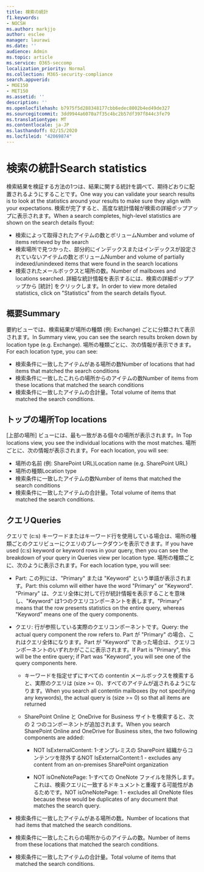 ```yaml
---
title: 検索の統計
f1.keywords:
- NOCSH
ms.author: markjjo
author: esclee
manager: laurawi
ms.date: ''
audience: Admin
ms.topic: article
ms.service: O365-seccomp
localization_priority: Normal
ms.collection: M365-security-compliance
search.appverid:
- MOE150
- MET150
ms.assetid: ''
description: ''
ms.openlocfilehash: b7975f5d288348177cbb6edec8002b4ed49de327
ms.sourcegitcommit: 3dd9944a6070a7f35c4bc2b57df397f844c3fe79
ms.translationtype: MT
ms.contentlocale: ja-JP
ms.lasthandoff: 02/15/2020
ms.locfileid: "42069874"
---
```

# <a name="search-statistics"></a><span data-ttu-id="ec068-102">検索の統計</span><span class="sxs-lookup"><span data-stu-id="ec068-102">Search statistics</span></span>

<span data-ttu-id="ec068-103">検索結果を検証する方法の1つは、結果に関する統計を調べて、期待どおりに配置されるようにすることです。</span><span class="sxs-lookup"><span data-stu-id="ec068-103">One way you can validate your search results is to look at the statistics around your results to make sure they align with your expectations.</span></span> <span data-ttu-id="ec068-104">検索が完了すると、高度な統計情報が検索の詳細ポップアップに表示されます。</span><span class="sxs-lookup"><span data-stu-id="ec068-104">When a search completes, high-level statistics are shown on the search details flyout:</span></span>
- <span data-ttu-id="ec068-105">検索によって取得されたアイテムの数とボリューム</span><span class="sxs-lookup"><span data-stu-id="ec068-105">Number and volume of items retrieved by the search</span></span>
- <span data-ttu-id="ec068-106">検索場所で見つかった、部分的にインデックスまたはインデックスが設定されていないアイテムの数とボリューム</span><span class="sxs-lookup"><span data-stu-id="ec068-106">Number and volume of partially indexed/unindexed items that were found in the search locations</span></span>
- <span data-ttu-id="ec068-107">検索されたメールボックスと場所の数。</span><span class="sxs-lookup"><span data-stu-id="ec068-107">Number of mailboxes and locations searched.</span></span>
<span data-ttu-id="ec068-108">詳細な統計情報を表示するには、検索の詳細ポップアップから [統計] をクリックします。</span><span class="sxs-lookup"><span data-stu-id="ec068-108">In order to view more detailed statistics, click on "Statistics" from the search details flyout.</span></span>

## <a name="summary"></a><span data-ttu-id="ec068-109">概要</span><span class="sxs-lookup"><span data-stu-id="ec068-109">Summary</span></span>

<span data-ttu-id="ec068-110">要約ビューでは、検索結果が場所の種類 (例: Exchange) ごとに分類されて表示されます。</span><span class="sxs-lookup"><span data-stu-id="ec068-110">In Summary view, you can see the search results broken down by location type (e.g. Exchange).</span></span> <span data-ttu-id="ec068-111">場所の種類ごとに、次の情報が表示できます。</span><span class="sxs-lookup"><span data-stu-id="ec068-111">For each location type, you can see:</span></span>
- <span data-ttu-id="ec068-112">検索条件に一致したアイテムがある場所の数</span><span class="sxs-lookup"><span data-stu-id="ec068-112">Number of locations that had items that matched the search conditions</span></span>
- <span data-ttu-id="ec068-113">検索条件に一致したこれらの場所からのアイテムの数</span><span class="sxs-lookup"><span data-stu-id="ec068-113">Number of items from these locations that matched the search conditions</span></span>
- <span data-ttu-id="ec068-114">検索条件に一致したアイテムの合計量。</span><span class="sxs-lookup"><span data-stu-id="ec068-114">Total volume of items that matched the search conditions.</span></span>

## <a name="top-locations"></a><span data-ttu-id="ec068-115">トップの場所</span><span class="sxs-lookup"><span data-stu-id="ec068-115">Top locations</span></span>

<span data-ttu-id="ec068-116">[上部の場所] ビューには、最も一致がある個々の場所が表示されます。</span><span class="sxs-lookup"><span data-stu-id="ec068-116">In Top locations view, you see the individual locations with the most matches.</span></span> <span data-ttu-id="ec068-117">場所ごとに、次の情報が表示されます。</span><span class="sxs-lookup"><span data-stu-id="ec068-117">For each location, you will see:</span></span>
- <span data-ttu-id="ec068-118">場所の名前 (例: SharePoint URL)</span><span class="sxs-lookup"><span data-stu-id="ec068-118">Location name (e.g. SharePoint URL)</span></span>
- <span data-ttu-id="ec068-119">場所の種類</span><span class="sxs-lookup"><span data-stu-id="ec068-119">Location type</span></span>
- <span data-ttu-id="ec068-120">検索条件に一致したアイテムの数</span><span class="sxs-lookup"><span data-stu-id="ec068-120">Number of items that matched the search conditions</span></span>
- <span data-ttu-id="ec068-121">検索条件に一致したアイテムの合計量。</span><span class="sxs-lookup"><span data-stu-id="ec068-121">Total volume of items that matched the search conditions.</span></span>

## <a name="queries"></a><span data-ttu-id="ec068-122">クエリ</span><span class="sxs-lookup"><span data-stu-id="ec068-122">Queries</span></span>

<span data-ttu-id="ec068-123">クエリで (c:s) キーワードまたはキーワード行を使用している場合は、場所の種類ごとのクエリビューにクエリのブレークダウンを表示できます。</span><span class="sxs-lookup"><span data-stu-id="ec068-123">If you have used (c:s) keyword or keyword rows in your query, then you can see the breakdown of your query in Queries view per location type.</span></span> <span data-ttu-id="ec068-124">場所の種類ごとに、次のように表示されます。</span><span class="sxs-lookup"><span data-stu-id="ec068-124">For each location type, you will see:</span></span>

- <span data-ttu-id="ec068-125">Part: この列には、"Primary" または "Keyword" という単語が表示されます。</span><span class="sxs-lookup"><span data-stu-id="ec068-125">Part: this column will either have the word "Primary" or "Keyword".</span></span> <span data-ttu-id="ec068-126">"Primary" は、クエリ全体に対して行が統計情報を表示することを意味し、"Keyword" は1つのクエリコンポーネントを表します。</span><span class="sxs-lookup"><span data-stu-id="ec068-126">"Primary" means that the row presents statistics on the entire query, whereas "Keyword" means one of the query components.</span></span>

- <span data-ttu-id="ec068-127">クエリ: 行が参照している実際のクエリコンポーネントです。</span><span class="sxs-lookup"><span data-stu-id="ec068-127">Query: the actual query component the row refers to.</span></span> <span data-ttu-id="ec068-128">Part が "Primary" の場合、これはクエリ全体になります。Part が "Keyword" であった場合は、クエリコンポーネントのいずれかがここに表示されます。</span><span class="sxs-lookup"><span data-stu-id="ec068-128">If Part is "Primary", this will be the entire query; if Part was "Keyword", you will see one of the query components here.</span></span>
  
  - <span data-ttu-id="ec068-129">キーワードを指定せずにすべての contentin メールボックスを検索すると、実際のクエリは (size >= 0)、すべてのアイテムが返されるようになります。</span><span class="sxs-lookup"><span data-stu-id="ec068-129">When you search all contentin mailboxes (by not specifying any keywords), the actual query is (size >= 0) so that all items are returned</span></span>
  
  - <span data-ttu-id="ec068-130">SharePoint Online と OneDrive for Business サイトを検索すると、次の 2 つのコンポーネントが追加されます。</span><span class="sxs-lookup"><span data-stu-id="ec068-130">When you search SharePoint Online and OneDrive for Business sites, the two following components are added:</span></span>
    
    - <span data-ttu-id="ec068-131">NOT IsExternalContent: 1-オンプレミスの SharePoint 組織からコンテンツを除外する</span><span class="sxs-lookup"><span data-stu-id="ec068-131">NOT IsExternalContent:1 - excludes any content from an on-premises SharePoint organization</span></span>
    
    - <span data-ttu-id="ec068-132">NOT isOneNotePage: 1-すべての OneNote ファイルを除外します。これは、検索クエリに一致するドキュメントと重複する可能性があるためです。</span><span class="sxs-lookup"><span data-stu-id="ec068-132">NOT isOneNotePage: 1 - excludes all OneNote files because these would be duplicates of any document that matches the search query.</span></span>

- <span data-ttu-id="ec068-133">検索条件に一致したアイテムがある場所の数。</span><span class="sxs-lookup"><span data-stu-id="ec068-133">Number of locations that had items that matched the search conditions.</span></span>

- <span data-ttu-id="ec068-134">検索条件に一致したこれらの場所からのアイテムの数。</span><span class="sxs-lookup"><span data-stu-id="ec068-134">Number of items from these locations that matched the search conditions.</span></span>

- <span data-ttu-id="ec068-135">検索条件に一致したアイテムの合計量。</span><span class="sxs-lookup"><span data-stu-id="ec068-135">Total volume of items that matched the search conditions.</span></span>
